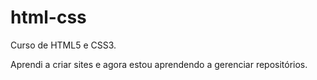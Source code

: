 # html-css
 Curso de HTML5 e CSS3.

Aprendi a criar sites e agora estou aprendendo a gerenciar repositórios.